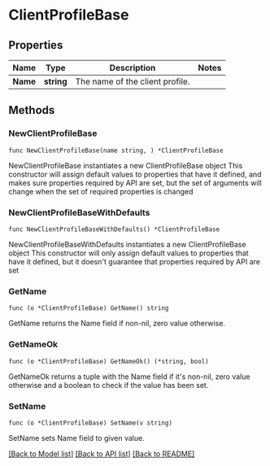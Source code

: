 # ClientProfileBase

## Properties

Name | Type | Description | Notes
------------ | ------------- | ------------- | -------------
**Name** | **string** | The name of the client profile. | 

## Methods

### NewClientProfileBase

`func NewClientProfileBase(name string, ) *ClientProfileBase`

NewClientProfileBase instantiates a new ClientProfileBase object
This constructor will assign default values to properties that have it defined,
and makes sure properties required by API are set, but the set of arguments
will change when the set of required properties is changed

### NewClientProfileBaseWithDefaults

`func NewClientProfileBaseWithDefaults() *ClientProfileBase`

NewClientProfileBaseWithDefaults instantiates a new ClientProfileBase object
This constructor will only assign default values to properties that have it defined,
but it doesn't guarantee that properties required by API are set

### GetName

`func (o *ClientProfileBase) GetName() string`

GetName returns the Name field if non-nil, zero value otherwise.

### GetNameOk

`func (o *ClientProfileBase) GetNameOk() (*string, bool)`

GetNameOk returns a tuple with the Name field if it's non-nil, zero value otherwise
and a boolean to check if the value has been set.

### SetName

`func (o *ClientProfileBase) SetName(v string)`

SetName sets Name field to given value.



[[Back to Model list]](../README.md#documentation-for-models) [[Back to API list]](../README.md#documentation-for-api-endpoints) [[Back to README]](../README.md)


